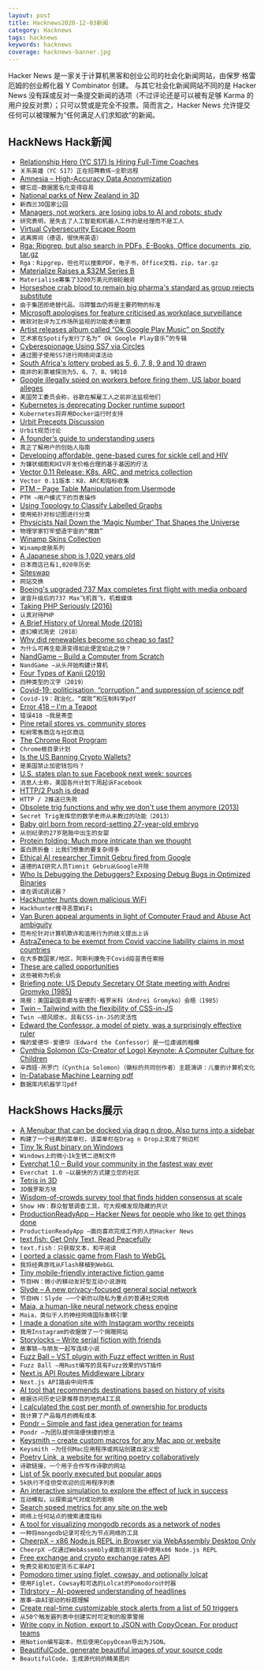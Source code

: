 ```yaml
---
layout: post
title: Hacknews2020-12-03新闻
category: Hacknews
tags: hacknews
keywords: hacknews
coverage: hacknews-banner.jpg
---
```


Hacker News 是一家关于计算机黑客和创业公司的社会化新闻网站，由保罗·格雷厄姆的创业孵化器 Y Combinator 创建。
与其它社会化新闻网站不同的是 Hacker News 没有踩或反对一条提交新闻的选项（不过评论还是可以被有足够 Karma 的用户投反对票）；只可以赞或是完全不投票。简而言之，Hacker News 允许提交任何可以被理解为“任何满足人们求知欲”的新闻。

## HackNews Hack新闻


- [Relationship Hero (YC S17) Is Hiring Full-Time Coaches](https://relationshiphero.com/careers?role=coach)
- `关系英雄（YC S17）正在招聘教练–全职远程`
- [Amnesia – High-Accuracy Data Anonymization](https://amnesia.openaire.eu/)
- `健忘症–数据匿名化变得容易`
- [National parks of New Zealand in 3D](https://felixpalmer.github.io/new-zealand-3d/)
- `新西兰3D国家公园`
- [Managers, not workers, are losing jobs to AI and robots: study](https://www.forbes.com/sites/joemckendrick/2020/11/15/its-managers-not-workers-who-are-losing-jobs-to-ai-and-robots-study-shows/)
- `研究表明，是失去了人工智能和机器人工作的是经理而不是工人`
- [Virtual Cybersecurity Escape Room](https://eloeffler.gitlab.io/eloeffler/proto-vcser/)
- `逃离房间（德语，很快用英语）`
- [Rga: Ripgrep, but also search in PDFs, E-Books, Office documents, zip, tar.gz](https://phiresky.github.io/blog/2019/rga--ripgrep-for-zip-targz-docx-odt-epub-jpg/)
- `Rga：Ripgrep，但也可以搜索PDF，电子书，Office文档，zip，tar.gz`
- [Materialize Raises a $32M Series B](https://materialize.com/materialize-series-b/)
- `Materialise筹集了3200万美元的B轮融资`
- [Horseshoe crab blood to remain big pharma's standard as group rejects substitute](https://www.theguardian.com/environment/2020/may/31/crab-blood-to-remain-big-pharmas-standard-as-industry-group-rejects-substitute)
- `由于集团拒绝替代品，马蹄蟹血仍将是主要药物的标准`
- [Microsoft apologises for feature criticised as workplace surveillance](https://www.theguardian.com/technology/2020/dec/02/microsoft-apologises-productivity-score-critics-derided-workplace-surveillance)
- `微软对批评为工作场所监视的功能表示歉意`
- [Artist releases album called “Ok Google Play Music” on Spotify](https://open.spotify.com/album/4zkEptQvq1lVG0BSPLuLFf?si=1Y4i7boAQc-jCc2IP_BGSw&utm_source=podnews.net&utm_medium=email&utm_campaign=podnews.net:2020-12-02)
- `艺术家在Spotify发行了名为“ Ok Google Play音乐”的专辑`
- [Cyberespionage Using SS7 via Circles](https://citizenlab.ca/2020/12/running-in-circles-uncovering-the-clients-of-cyberespionage-firm-circles/)
- `通过圈子使用SS7进行网络间谍活动`
- [South Africa's lottery probed as 5, 6, 7, 8, 9 and 10 drawn](https://www.bbc.co.uk/news/world-africa-55154525)
- `南非的彩票被探测为5、6、7、8、9和10`
- [Google illegally spied on workers before firing them, US labor board alleges](https://www.theverge.com/2020/12/2/22047383/google-spied-workers-before-firing-labor-complaint)
- `美国劳工委员会称，谷歌在解雇工人之前非法监视他们`
- [Kubernetes is deprecating Docker runtime support](https://github.com/kubernetes/kubernetes/blob/master/CHANGELOG/CHANGELOG-1.20.md)
- `Kubernetes将弃用Docker运行时支持`
- [Urbit Precepts Discussion](https://urbit.org/blog/precepts-discussion/)
- `Urbit规范讨论`
- [A founder’s guide to understanding users](https://mgadams.com/the-founders-guide-to-actually-understanding-users-c68feaecac44)
- `真正了解用户的创始人指南`
- [Developing affordable, gene-based cures for sickle cell and HIV](https://futurehuman.medium.com/bill-gates-is-investing-millions-in-a-low-cost-cure-for-sickle-cell-56fb80834672)
- `为镰状细胞和HIV开发价格合理的基于基因的疗法`
- [Vector 0.11 Release: K8s, ARC, and metrics collection](https://vector.dev/releases/0.11.0/)
- `Vector 0.11版本：K8，ARC和指标收集`
- [PTM – Page Table Manipulation from Usermode](https://back.engineering/01/12/2020/)
- `PTM –用户模式下的页表操作`
- [Using Topology to Classify Labelled Graphs](https://bastian.rieck.me/blog/posts/2020/topology_graphs/)
- `使用拓扑对标记图进行分类`
- [Physicists Nail Down the ‘Magic Number’ That Shapes the Universe](https://www.quantamagazine.org/physicists-measure-the-magic-fine-structure-constant-20201202/)
- `物理学家钉牢塑造宇宙的“魔数”`
- [Winamp Skins Collection](https://archive.org/details/winampskins)
- `Winamp皮肤系列`
- [A Japanese shop is 1,020 years old](https://www.nytimes.com/2020/12/02/business/japan-old-companies.html)
- `日本商店已有1,020年历史`
- [Siteswap](https://en.wikipedia.org/wiki/Siteswap)
- `网站交换`
- [Boeing's upgraded 737 Max completes first flight with media onboard](https://www.reuters.com/article/us-boeing-737max-american-airline/boeings-upgraded-737-max-completes-first-flight-with-media-onboard-idUSKBN28C1LV)
- `波音升级后的737 Max飞机首飞，机载媒体`
- [Taking PHP Seriously (2016)](https://slack.engineering/taking-php-seriously/)
- `认真对待PHP`
- [A Brief History of Unreal Mode (2018)](http://www.os2museum.com/wp/a-brief-history-of-unreal-mode/)
- `虚幻模式简史（2018）`
- [Why did renewables become so cheap so fast?](https://ourworldindata.org/cheap-renewables-growth)
- `为什么可再生能源变得如此便宜如此之快？`
- [NandGame – Build a Computer from Scratch](http://nandgame.com/)
- `NandGame –从头开始构建计算机`
- [Four Types of Kanji (2019)](https://learnjapanesebest.wordpress.com/2019/12/11/the-four-types-of-kanji/)
- `四种类型的汉字（2019）`
- [Covid-19: politicisation, “corruption,” and suppression of science pdf](https://www.bmj.com/content/bmj/371/bmj.m4425.full.pdf)
- `Covid-19：政治化，“腐败”和压制科学pdf`
- [Error 418 – I'm a Teapot](http://error418.net/)
- `错误418 –我是茶壶`
- [Pine retail stores vs. community stores](https://www.pine64.org/2020/12/02/pine-store-community-pricing-online-retail-stores/?s=09)
- `松树零售商店与社区商店`
- [The Chrome Root Program](https://groups.google.com/g/mozilla.dev.security.policy/c/3Q36J4flnQs/m/VyWFiVwrBQAJ)
- `Chrome根目录计划`
- [Is the US Banning Crypto Wallets?](https://blog.shrimpy.io/blog/is-the-us-government-banning-crypto-wallets)
- `是美国禁止加密钱包吗？`
- [U.S. states plan to sue Facebook next week: sources](https://www.reuters.com/article/us-tech-antitrust-facebook/u-s-states-plan-to-sue-facebook-next-week-sources-idUSKBN28C3HO)
- `消息人士称，美国各州计划下周起诉Facebook`
- [HTTP/2 Push is dead](https://evertpot.com/http-2-push-is-dead/)
- `HTTP / 2推送已失败`
- [Obsolete trig functions and why we don't use them anymore (2013)](https://blogs.scientificamerican.com/roots-of-unity/10-secret-trig-functions-your-math-teachers-never-taught-you/)
- `Secret Trig发挥您的数学老师从未教过的功能（2013）`
- [Baby girl born from record-setting 27-year-old embryo](https://www.bbc.com/news/world-us-canada-55164607)
- `从创纪录的27岁胚胎中出生的女婴`
- [Protein folding: Much more intricate than we thought](https://cen.acs.org/articles/95/i31/Protein-folding-Much-intricate-thought.html)
- `蛋白质折叠：比我们想象的要复杂得多`
- [Ethical AI researcher Timnit Gebru fired from Google](https://twitter.com/timnitGebru/status/1334352694664957952)
- `道德的AI研究人员Timnit Gebru从Google开除`
- [Who Is Debugging the Debuggers? Exposing Debug Bugs in Optimized Binaries](https://arxiv.org/abs/2011.13994)
- `谁在调试调试器？`
- [Hackhunter hunts down malicious WiFi](https://ia.acs.org.au/content/ia/article/2020/australian-innovation-hunts-down-malicious-wifi-.html)
- `Hackhunter搜寻恶意WiFi`
- [Van Buren appeal arguments in light of Computer Fraud and Abuse Act ambiguity](https://portswigger.net/daily-swig/us-supreme-court-hears-van-buren-appeal-arguments-in-light-of-computer-fraud-and-abuse-act-ambiguity)
- `范布伦针对计算机欺诈和滥用行为的歧义提出上诉`
- [AstraZeneca to be exempt from Covid vaccine liability claims in most countries](https://www.theglobeandmail.com/business/international-business/article-astrazeneca-to-be-exempt-from-coronavirus-vaccine-liability-claims-in/)
- `在大多数国家/地区，阿斯利康免于Covid疫苗责任索赔`
- [These are called opportunities](https://fabiensanglard.net/silicone/)
- `这些被称为机会`
- [Briefing note: US Deputy Secretary Of State meeting with Andrei Gromyko (1985)](https://history.state.gov/historicaldocuments/frus1981-88v05/d16)
- `简报：美国副国务卿与安德烈·格罗米科（Andrei Gromyko）会晤（1985）`
- [Twin – Tailwind with the flexibility of CSS-in-JS](https://github.com/ben-rogerson/twin.macro)
- `Twin –顺风顺水，具有CSS-in-JS的灵活性`
- [Edward the Confessor, a model of piety, was a surprisingly effective ruler](https://www.historytoday.com/archive/history-matters/after-me-conquest)
- `悔的爱德华·爱德华（Edward the Confessor）是一位虔诚的楷模`
- [Cynthia Solomon (Co-Creator of Logo) Keynote: A Computer Culture for Children](https://www.youtube.com/watch?v=-CWO3IpCco8&list=PLvL2NEhYV4Zu0Jrp0l90aU83_AfuFcN_q&fbclid=IwAR2XxjlWB3hHOK1eEpOf7yuLcyuEscfjKTXAaQLZBPzfX62P0VXkaj4ESic)
- `辛西娅·所罗门（Cynthia Solomon）（徽标的共同创作者）主题演讲：儿童的计算机文化`
- [In-Database Machine Learning pdf](https://btw.informatik.uni-rostock.de/download/tagungsband/B6-1.pdf)
- `数据库内机器学习pdf`


## HackShows Hacks展示

- [ A Menubar that can be docked via drag n drop. Also turns into a sidebar](https://github.com/prabhuignoto/vue-dock-menu)
- `构建了一个经典的菜单栏，该菜单栏在Drag n Drop上变成了侧边栏`
- [ Tiny 1k Rust binary on Windows](https://github.com/mcountryman/min-sized-rust-windows)
- `Windows上的微小1k生锈二进制文件`
- [ Everchat 1.0 – Build your community in the fastest way ever](https://everch.at)
- `Everchat 1.0 –以最快的方式建立您的社区`
- [ Tetris in 3D](https://www.blocking.games)
- `3D俄罗斯方块`
- [ Wisdom-of-crowds survey tool that finds hidden consensus at scale](http://opinionx.co)
- `Show HN：群众智慧调查工具，可大规模发现隐藏的共识`
- [ ProductionReadyApp – Hacker News for people who like to get things done](https://productionreadyapp.com)
- `ProductionReadyApp –面向喜欢完成工作的人的Hacker News`
- [ text.fish: Get Only Text, Read Peacefully](https://text.fish/?q=hn)
- `text.fish：只获取文本，和平阅读`
- [ I ported a classic game from Flash to WebGL](https://varten.com/?hn)
- `我将经典游戏从Flash移植到WebGL`
- [ Tiny mobile-friendly interactive fiction game](https://memalign.github.io/m/dungeon/index.html)
- `节目HN：微小的移动友好型互动小说游戏`
- [ Slyde – A new privacy-focused general social network](https://slyde.network)
- `节目HN：Slyde –一个新的以隐私为重点的普通社交网络`
- [ Maia, a human-like neural network chess engine](https://maiachess.com/)
- `Maia，类似于人的神经网络国际象棋引擎`
- [ I made a donation site with Instagram worthy receipts](https://igivefor.com/)
- `我用Instagram的收据做了一个捐赠网站`
- [ Storylocks – Write serial fiction with friends](https://www.storylocks.com?source=hn)
- `故事锁–与朋友一起写连续小说`
- [ Fuzz Ball – VST plugin with Fuzz effect written in Rust](https://github.com/fake-industries/fuzzball)
- `Fuzz Ball –用Rust编写的具有Fuzz效果的VST插件`
- [ Next.js API Routes Middleware Library](https://github.com/htunnicliff/next-api-middleware)
- `Next.js API路由中间件库`
- [ AI tool that recommends destinations based on history of visits](https://travelrank.me/)
- `根据访问历史记录推荐目的地的AI工具`
- [ I calculated the cost per month of ownership for products](http://buyforlife.io/blog/4uhb6sIJD7aQLx2nJMt9b3/calculating-the-cost-per-month-of-ownership-for-products)
- `我计算了产品每月的拥有成本`
- [ Pondr – Simple and fast idea generation for teams](https://runpondr.com)
- `Pondr –为团队提供简便快捷的想法`
- [ Keysmith – create custom macros for any Mac app or website](https://www.keysmith.app/)
- `Keysmith –为任何Mac应用程序或网站创建自定义宏`
- [ Poetry Link, a website for writing poetry collaboratively](https://www.poetry-link.com/about)
- `诗歌链接，一个用于合作写作诗歌的网站`
- [ List of 5k poorly executed but popular apps](https://gumroad.com/l/validatedideas)
- `5k执行不佳但受欢迎的应用程序列表`
- [ An interactive simulation to explore the effect of luck in success](https://rameerez.com/success-hard-work-vs-luck/)
- `互动模拟，以探索运气对成功的影响`
- [ Search speed metrics for any site on the web](https://treo.sh/sitespeed)
- `网络上任何站点的搜索速度指标`
- [ A tool for visualizing mongodb records as a network of nodes](https://github.com/ramitmittal/mongraph)
- `一种将mongodb记录可视化为节点网络的工具`
- [ CheerpX – x86 Node.js REPL in Browser via WebAssembly Desktop Only](https://repl.leaningtech.com/nodejs.html)
- `CheerpX –仅通过WebAssembly桌面在浏览器中使用x86 Node.js REPL`
- [ Free exchange and crypto exchange rates API](https://www.exchangerate.host?rel=hn)
- `免费交易和加密货币汇率API`
- [ Pomodoro timer using figlet, cowsay, and optionally lolcat](https://github.com/meribold/muccadoro)
- `使用Figlet，Cowsay和可选的Lolcat的Pomodoro计时器`
- [ Tldrstory – AI-powered understanding of headlines](https://github.com/neuml/tldrstory)
- `故事–由AI驱动的标题理解`
- [ Create real-time customizable stock alerts from a list of 50 triggers](https://join.boltalerts.co)
- `从50个触发器列表中创建实时可定制的股票警报`
- [ Write copy in Notion, export to JSON with CopyOcean. For product teams](https://www.copyocean.com)
- `用Notion编写副本，然后使用CopyOcean导出为JSON。`
- [ BeautifulCode, generate beautiful images of your source code](https://www.beautifulcodes.in/)
- `BeautifulCode，生成源代码的精美图片`

